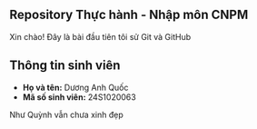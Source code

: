 ## Repository Thực hành - Nhập môn CNPM
Xin chào! Đây là bài đầu tiên tôi sử Git và GitHub

## Thông tin sinh viên
- **Họ và tên:**   Dương Anh Quốc
- **Mã số sinh viên:** 24S1020063

Như Quỳnh vẫn chưa xinh đẹp
